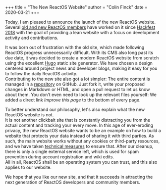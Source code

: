 +++
title = "The New ReactOS Website"
author = "Colin Finck"
date = 2020-03-21
+++

Today, I am pleased to announce the launch of the new ReactOS website.  
Several [old and new ReactOS members](https://github.com/reactos/web-content/graphs/contributors) have worked on it since [Hackfest 2018](/wiki/ReactOS_Hackfest_2018) with the goal of providing a lean website with a focus on development activity and contributions.

It was born out of frustration with the old site, which made following ReactOS progress unnecessarily difficult.
With its CMS also long past its due date, it was decided to create a modern ReactOS website from scratch using the excellent [Hugo](https://gohugo.io/) static site generator.
We have chosen a design centered around project news and developer blogs, making it easy for you to follow the daily ReactOS activity.  
Contributing to the new site also got a lot simpler:
The entire content is managed in a [repository](https://github.com/reactos/web-content) on GitHub.
Just fork it, write your proposed changes in Markdown or HTML, and open a pull request to let us know about them.
You don't even need to look up the relevant files yourself:
We added a direct link *Improve this page* to the bottom of every page.

To better understand our philosophy, let's also explain what the new ReactOS website is not.  
It is not another clickbait site that is constantly distracting you from the actual content and tracking your every move.
In this age of ever-eroding privacy, the new ReactOS website wants to be an example on how to build a website that protects your data instead of sharing it with third parties.
As such, the main website works without any cookies or third-party resources, and we have taken [technical measures](https://developer.mozilla.org/en-US/docs/Web/HTTP/CSP) to ensure that.
After our cleanup, there is only a single external service left, which is used for spam prevention during account registration and wiki edits.  
All in all, ReactOS shall be an operating system you can trust, and this also applies to our website.

We hope that you like our new site, and that it succeeds in attracting the next generation of ReactOS developers and community members.
